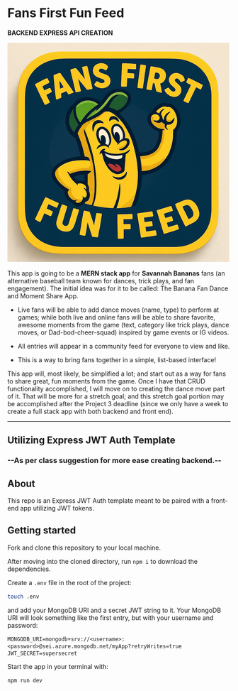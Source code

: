 # Fans First Fun Feed

**BACKEND EXPRESS API CREATION**

![FansFirstBlue](./public/images/smallerFansFirst.png)

This app is going to be a **MERN stack app** for **Savannah Bananas** fans (an alternative baseball team known for dances, trick plays, and fan engagement). The initial idea was for it to be called: The Banana Fan Dance and Moment Share App. 

- Live fans will be able to add dance moves (name, type) to perform at games; while both live and online fans will be able to share favorite, awesome moments from the game (text, category like trick plays, dance moves, or Dad-bod-cheer-squad) inspired by game events or IG videos. 

- All entries will appear in a community feed for everyone to view and like. 

- This is a way to bring fans together in a simple, list-based interface!

This app will, most likely, be simplified a lot; and start out as a way for fans to share great, fun moments from the game. Once I have that CRUD functionality accomplished, I will move on to creating the dance move part of it. That will be more for a stretch goal; and this stretch goal portion may be accomplished after the Project 3 deadline (since we only have a week to create a full stack app with both backend and front end).






<hr>

## Utilizing Express JWT Auth Template 
### --As per class suggestion for more ease creating backend.--

## About

This repo is an Express JWT Auth template meant to be paired with a front-end app utilizing JWT tokens.

## Getting started

Fork and clone this repository to your local machine.

After moving into the cloned directory, run `npm i` to download the dependencies.

Create a `.env` file in the root of the project:

```bash
touch .env
```

and add your MongoDB URI and a secret JWT string to it. Your MongoDB URI will look something like the first entry, but with your username and password:

```plaintext
MONGODB_URI=mongodb+srv://<username>:<password>@sei.azure.mongodb.net/myApp?retryWrites=true
JWT_SECRET=supersecret
```

Start the app in your terminal with:

``` sh
npm run dev
```
